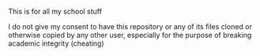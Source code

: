 This is for all my school stuff

I do not give my consent to have this repository or any of its files cloned or otherwise copied by any other user, especially for the purpose of breaking academic integrity \(cheating\)
